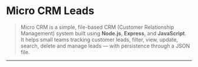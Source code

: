 # Micro CRM Leads
>Micro CRM is a simple, file-based CRM (Customer Relationship Management) system built using **Node.js**, **Express**, and **JavaScript**.  
It helps small teams tracking customer leads, filter, view, update, search, delete and manage leads — with persistence through a JSON file.

---
